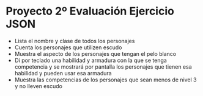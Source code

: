 # Proyecto 2º Evaluación Ejercicio JSON 

* Lista el nombre y clase de todos los personajes
* Cuenta los personajes que utilizen escudo
* Muestra el aspecto de los personajes que tengan el pelo blanco
* Di por teclado una habilidad y armadura con la que se tenga competencia y se mostrará por pantalla los personajes que tienen esa habilidad y pueden usar esa armadura    
* Muestra las competencias de los personajes que sean menos de nivel 3 y no lleven escudo 

